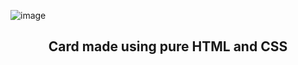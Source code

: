![image](https://github.com/Sanffred/Web-Dev/assets/74673985/02e73922-db1b-41f6-87bd-79ef7d7afd51)
<h2 style="text-align:center">Card made using pure HTML and CSS</h2>
